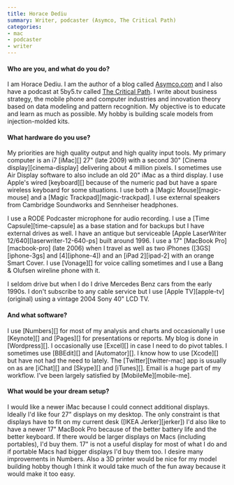 ```yaml
---
title: Horace Dediu
summary: Writer, podcaster (Asymco, The Critical Path)
categories:
- mac
- podcaster
- writer
---
```


#### Who are you, and what do you do?

I am Horace Dediu. I am the author of a blog called [Asymco.com](http://www.asymco.com/ "Horace's blog.") and I also have a podcast at 5by5.tv called [The Critical Path](http://5by5.tv/criticalpath/ "Horace and Dan Benjamin's podcast about mobile computing."). I write about business strategy, the mobile phone and computer industries and innovation theory based on data modeling and pattern recognition. My objective is to educate and learn as much as possible. My hobby is building scale models from injection-molded kits.

#### What hardware do you use?

My priorities are high quality output and high quality input tools. My primary computer is an i7 [iMac][] 27" (late 2009) with a second 30" [Cinema display][cinema-display] delivering about 4 million pixels. I sometimes use Air Display software to also include an old 20" iMac as a third display. I use Apple's wired [keyboard][] because of the numeric pad but have a spare wireless keyboard for some situations. I use both a [Magic Mouse][magic-mouse] and a [Magic Trackpad][magic-trackpad]. I use external speakers from Cambridge Soundworks and Sennheiser headphones.

I use a RODE Podcaster microphone for audio recording. I use a [Time Capsule][time-capsule] as a base station and for backups but I have external drives as well. I have an antique but serviceable [Apple LaserWriter 12/640][laserwriter-12-640-ps] built around 1996. I use a 17" [MacBook Pro][macbook-pro] (late 2006) when I travel as well as two iPhones ([3GS][iphone-3gs] and [4][iphone-4]) and an [iPad 2][ipad-2] with an orange Smart Cover. I use [Vonage][] for voice calling sometimes and I use a Bang & Olufsen wireline phone with it.

I seldom drive but when I do I drive Mercedes Benz cars from the early 1990s. I don't subscribe to any cable service but I use [Apple TV][apple-tv] (original) using a vintage 2004 Sony 40" LCD TV.

#### And what software?

I use [Numbers][] for most of my analysis and charts and occasionally I use [Keynote][] and [Pages][] for presentations or reports. My blog is done in [Wordpress][]. I occasionally use [Excel][] in case I need to do pivot tables. I sometimes use [BBEdit][] and [Automator][]. I know how to use [Xcode][] but have not had the need to lately. The [Twitter][twitter-mac] app is usually on as are [iChat][] and [Skype][] and [iTunes][]. Email is a huge part of my workflow. I've been largely satisfied by [MobileMe][mobile-me].

#### What would be your dream setup?

I would like a newer iMac because I could connect additional displays. Ideally I'd like four 27" displays on my desktop. The only constraint is that displays have to fit on my current desk ([IKEA Jerker][jerker]) I'd also like to have a newer 17" MacBook Pro because of the better battery life and the better keyboard. If there would be larger displays on Macs (including portables), I'd buy them. 17" is not a useful display for most of what I do and if portable Macs had bigger displays I'd buy them too. I desire many improvements in Numbers. Also a 3D printer would be nice for my model building hobby though I think it would take much of the fun away because it would make it too easy.